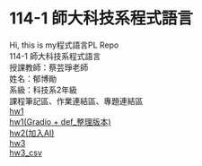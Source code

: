 # 114-1 師大科技系程式語言  
Hi, this is my程式語言PL Repo  
114-1 師大科技系程式語言  
授課教師：蔡芸琤老師  
姓名：郁博勛  
系級：科技系2年級  
課程筆記區、作業連結區、專題連結區  
[hw1](https://github.com/alayuala/114-1PL.repo/blob/main/week1_%E6%94%B6%E5%85%A5%E6%94%AF%E5%87%BA%E5%88%97%E8%A1%A8.ipynb)  
[hw1(Gradio + def_整理版本)](https://github.com/alayuala/114-1PL.repo/blob/main/week2_%E6%94%B6%E5%85%A5%E6%94%AF%E5%87%BA%E5%88%97%E8%A1%A8_gradio.ipynb)  
[hw2(加入AI)](https://github.com/alayuala/114-1PL.repo/blob/main/week3_%E6%94%B6%E5%85%A5%E6%94%AF%E5%87%BA%E5%88%97%E8%A1%A8%E5%8A%A0%E5%85%A5AI_gradio.ipynb)  
[hw3](https://github.com/alayuala/114-1PL.repo/blob/main/week6_%E5%BE%85%E8%BE%A6%E6%B8%85%E5%96%AE%E8%88%87%E7%95%AA%E8%8C%84%E9%90%98%E7%B4%80%E9%8C%84.ipynb)  
[hw3_csv](https://github.com/alayuala/114-1PL.repo/blob/main/hw3_csv%E6%AA%94%E6%A1%88.ipynb)  
